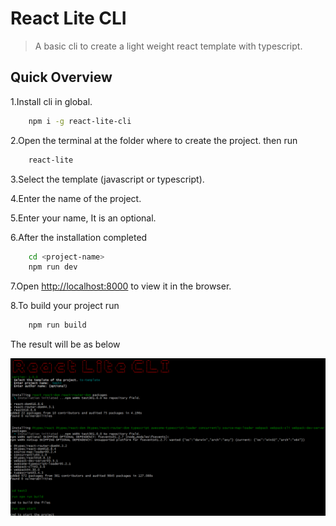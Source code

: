 # React Lite CLI
> A basic cli to create a light weight react template with typescript.


## Quick Overview

1.Install cli in global.
```sh
    npm i -g react-lite-cli
```

2.Open the terminal at the folder where to create the project. then run
```sh
    react-lite
```

3.Select the template (javascript or typescript).

4.Enter the name of the project.

5.Enter your name, It is an optional.

6.After the installation completed
```sh
    cd <project-name>
    npm run dev
```

7.Open [http://localhost:8000](http://localhost:8000) to view it in the browser.

8.To build your project run
```sh
    npm run build
```


The result will be as below
<p>
<img src='./img/output.png' width='600' alt='Project creation'>
</p>